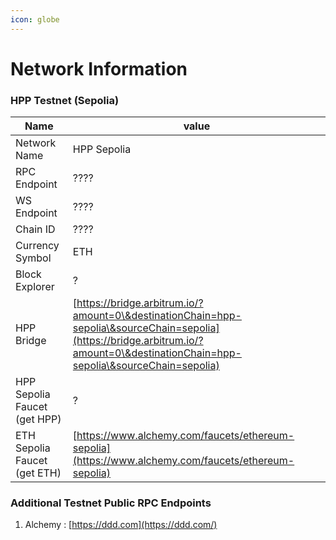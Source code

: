 ```yaml
---
icon: globe
---
```


# Network Information

### HPP Testnet (Sepolia)

| Name                         | value                                                                                                                                                                              |
| ---------------------------- | ---------------------------------------------------------------------------------------------------------------------------------------------------------------------------------- |
| Network Name                 | HPP Sepolia                                                                                                                                                                        |
| RPC Endpoint                 | ????                                                                                                                                                                               |
| WS Endpoint                  | ????                                                                                                                                                                               |
| Chain ID                     | ????                                                                                                                                                                               |
| Currency Symbol              | ETH                                                                                                                                                                                |
| Block Explorer               | ?                                                                                                                                                                                  |
| HPP Bridge                   | [https://bridge.arbitrum.io/?amount=0\&destinationChain=hpp-sepolia\&sourceChain=sepolia](https://bridge.arbitrum.io/?amount=0\&destinationChain=hpp-sepolia\&sourceChain=sepolia) |
| HPP Sepolia Faucet (get HPP) | ?                                                                                                                                                                                  |
| ETH Sepolia Faucet (get ETH) | [https://www.alchemy.com/faucets/ethereum-sepolia](https://www.alchemy.com/faucets/ethereum-sepolia)                                                                               |

### Additional Testnet Public RPC Endpoints

1. Alchemy : [https://ddd.com](https://ddd.com/)

